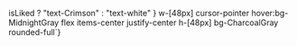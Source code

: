 isLiked ? "text-Crimson" : "text-white"
} w-[48px] cursor-pointer hover:bg-MidnightGray flex items-center justify-center h-[48px] bg-CharcoalGray rounded-full`}
